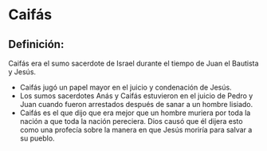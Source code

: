 # Caifás

## Definición: 

Caifás era el sumo sacerdote de Israel durante el tiempo de Juan el Bautista y Jesús.

* Caifás jugó un papel mayor en el juicio y condenación de Jesús.
* Los sumos sacerdotes Anás  y Caifás estuvieron en el juicio de Pedro y Juan cuando fueron arrestados después de sanar a un hombre lisiado.
* Caifás es el que dijo que era mejor que un hombre muriera por toda la nación a que toda la nación pereciera. Dios causó que él dijera esto como una profecía sobre la manera en que Jesús moriría para salvar a su pueblo.

